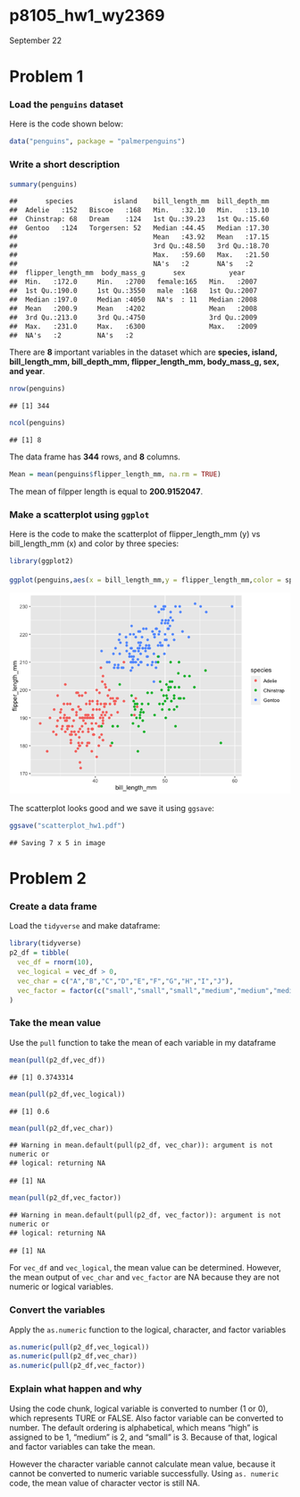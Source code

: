 p8105_hw1_wy2369
================
September 22

# Problem 1

### Load the `penguins` dataset

Here is the code shown below:

``` r
data("penguins", package = "palmerpenguins")
```

### Write a short description

``` r
summary(penguins)
```

    ##       species          island    bill_length_mm  bill_depth_mm  
    ##  Adelie   :152   Biscoe   :168   Min.   :32.10   Min.   :13.10  
    ##  Chinstrap: 68   Dream    :124   1st Qu.:39.23   1st Qu.:15.60  
    ##  Gentoo   :124   Torgersen: 52   Median :44.45   Median :17.30  
    ##                                  Mean   :43.92   Mean   :17.15  
    ##                                  3rd Qu.:48.50   3rd Qu.:18.70  
    ##                                  Max.   :59.60   Max.   :21.50  
    ##                                  NA's   :2       NA's   :2      
    ##  flipper_length_mm  body_mass_g       sex           year     
    ##  Min.   :172.0     Min.   :2700   female:165   Min.   :2007  
    ##  1st Qu.:190.0     1st Qu.:3550   male  :168   1st Qu.:2007  
    ##  Median :197.0     Median :4050   NA's  : 11   Median :2008  
    ##  Mean   :200.9     Mean   :4202                Mean   :2008  
    ##  3rd Qu.:213.0     3rd Qu.:4750                3rd Qu.:2009  
    ##  Max.   :231.0     Max.   :6300                Max.   :2009  
    ##  NA's   :2         NA's   :2

There are **8** important variables in the dataset which are **species,
island, bill_length_mm, bill_depth_mm, flipper_length_mm, body_mass_g,
sex, and year**.

``` r
nrow(penguins)
```

    ## [1] 344

``` r
ncol(penguins)
```

    ## [1] 8

The data frame has **344** rows, and **8** columns.

``` r
Mean = mean(penguins$flipper_length_mm, na.rm = TRUE)
```

The mean of filpper length is equal to **200.9152047**.

### Make a scatterplot using `ggplot`

Here is the code to make the scatterplot of flipper_length_mm (y) vs
bill_length_mm (x) and color by three species:

``` r
library(ggplot2)

ggplot(penguins,aes(x = bill_length_mm,y = flipper_length_mm,color = species)) + geom_point()
```

![](p8105_hw1_wy2369_files/figure-gfm/unnamed-chunk-6-1.png)<!-- -->

The scatterplot looks good and we save it using `ggsave`:

``` r
ggsave("scatterplot_hw1.pdf")
```

    ## Saving 7 x 5 in image

# Problem 2

### Create a data frame

Load the `tidyverse` and make dataframe:

``` r
library(tidyverse)
p2_df = tibble(
  vec_df = rnorm(10),
  vec_logical = vec_df > 0,
  vec_char = c("A","B","C","D","E","F","G","H","I","J"),
  vec_factor = factor(c("small","small","small","medium","medium","medium","large","large","large","small"))
)
```

### Take the mean value

Use the `pull` function to take the mean of each variable in my
dataframe

``` r
mean(pull(p2_df,vec_df))
```

    ## [1] 0.3743314

``` r
mean(pull(p2_df,vec_logical))
```

    ## [1] 0.6

``` r
mean(pull(p2_df,vec_char))
```

    ## Warning in mean.default(pull(p2_df, vec_char)): argument is not numeric or
    ## logical: returning NA

    ## [1] NA

``` r
mean(pull(p2_df,vec_factor))
```

    ## Warning in mean.default(pull(p2_df, vec_factor)): argument is not numeric or
    ## logical: returning NA

    ## [1] NA

For `vec_df` and `vec_logical`, the mean value can be determined.
However, the mean output of `vec_char` and `vec_factor` are NA because
they are not numeric or logical variables.

### Convert the variables

Apply the `as.numeric` function to the logical, character, and factor
variables

``` r
as.numeric(pull(p2_df,vec_logical))
as.numeric(pull(p2_df,vec_char))
as.numeric(pull(p2_df,vec_factor))
```

### Explain what happen and why

Using the code chunk, logical variable is converted to number (1 or 0),
which represents TURE or FALSE. Also factor variable can be converted to
number. The default ordering is alphabetical, which means “high” is
assigned to be 1, “medium” is 2, and “small” is 3. Because of that,
logical and factor variables can take the mean.

However the character variable cannot calculate mean value, because it
cannot be converted to numeric variable successfully. Using
`as. numeric` code, the mean value of character vector is still NA.

